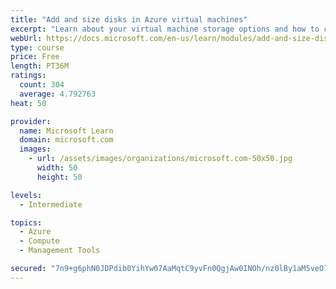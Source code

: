 ```yaml
---
title: "Add and size disks in Azure virtual machines"
excerpt: "Learn about your virtual machine storage options and how to choose between standard and premium, managed and unmanaged disks for your Azure virtual machine."
webUrl: https://docs.microsoft.com/en-us/learn/modules/add-and-size-disks-in-azure-virtual-machines/
type: course
price: Free
length: PT36M
ratings:
  count: 304
  average: 4.792763
heat: 50

provider:
  name: Microsoft Learn
  domain: microsoft.com
  images:
    - url: /assets/images/organizations/microsoft.com-50x50.jpg
      width: 50
      height: 50

levels:
  - Intermediate

topics:
  - Azure
  - Compute
  - Management Tools

secured: "7n9+g6phN0JDPdib0YihYw07AaMqtC9yvFn0QgjAw0INOh/nz0lBy1aM5veO7bCjxaJ0W+tvA70Bno292QhAu/ipkpUPgddjl97xGRHNwbxJ9ecM8Hc80qP7xzguWmD1WFc5A+knVAquX5NPVhFDZIzGB3i/NxQA8lKcXZGV3LS2NiJlMJY/CxsDGwlqoIlKpe5wdaV0zJ++L0Av5F5//9L1II6llt4pgyB14laf1JH9H652iiJOmH/g36eixc9JVvWlnj6sZBr1KaS4wgrL9aMql5pbxcCx1S7DXrWJyHvYxEduXqEQJo1jR1QQztuvo14iNyIPQN5O3Ldkzopgd3GU8cwwhbbMdoFGNr4zc/B7O9rP4QfX58A3/yJDmYJI22i2FiQxuIUHbMKi72JcVHmKF4MMxg5AXbeErfA+Sj4=;HQ/6j6Vj9CAYnHX/NbiEUw=="
---
```


